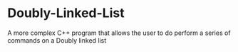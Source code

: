 # Doubly-Linked-List
A more complex C++ program that allows the user to do perform a series of commands on a Doubly linked list
